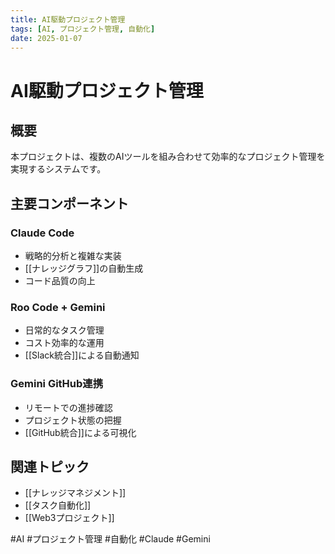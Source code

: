 ```yaml
---
title: AI駆動プロジェクト管理
tags: [AI, プロジェクト管理, 自動化]
date: 2025-01-07
---
```


# AI駆動プロジェクト管理

## 概要

本プロジェクトは、複数のAIツールを組み合わせて効率的なプロジェクト管理を実現するシステムです。

## 主要コンポーネント

### Claude Code
- 戦略的分析と複雑な実装
- [[ナレッジグラフ]]の自動生成
- コード品質の向上

### Roo Code + Gemini
- 日常的なタスク管理
- コスト効率的な運用
- [[Slack統合]]による自動通知

### Gemini GitHub連携
- リモートでの進捗確認
- プロジェクト状態の把握
- [[GitHub統合]]による可視化

## 関連トピック
- [[ナレッジマネジメント]]
- [[タスク自動化]]
- [[Web3プロジェクト]]

#AI #プロジェクト管理 #自動化 #Claude #Gemini